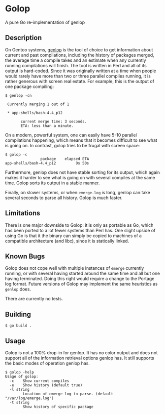 # Golop

A pure Go re-implementation of genlop

## Description

On Gentoo systems, [genlop](https://wiki.gentoo.org/wiki/Project:Perl) is the
tool of choice to get information about current and past compilations,
including the history of packages merged, the average time a compile takes and
an estimate when any currently running compilations will finish. The tool is
written in Perl and all of its output is hard-coded. Since it was originally
written at a time when people would rarely have more than two or three
parallel compiles running, it is rather generous with screen real estate. For
example, this is the output of one package compiling:

```
$ genlop -cn

 Currently merging 1 out of 1

 * app-shells/bash-4.4_p12

       current merge time: 3 seconds.
       ETA: less than a minute.
```

On a modern, powerful system, one can easily have 5-10 parallel compilations
happening, which means that it becomes difficult to see what is going on. In
contrast, golop tries to be frugal with screen space:

```
$ golop -c
                package    elapsed ETA
app-shells/bash-4.4_p12         0s 50s
```

Furthermore, genlop does not have stable sorting for its output, which again
makes it harder to see what is going on with several compiles at the same
time. Golop sorts its output in a stable manner.

Finally, on slower systems, or when `emerge.log` is long, genlop can take
several seconds to parse all history. Golop is much faster.

## Limitations

There is one major downside to Golop: it is only as portable as Go, which has
been ported to a lot fewer systems than Perl has. One slight upside of using
Go is that it the binary can simply be copied to machines of a compatible
architecture (and libc), since it is statically linked.

## Known Bugs

Golop does not cope well with multiple instances of `emerge` currently running,
or with several having started around the same time and all but one having
terminated. Doing this right would require a change to the Portage log format.
Future versions of Golop may implement the same heuristics as `genlop` does.

There are currently no tests.

## Building

```
$ go build .
```

## Usage

Golop is not a 100% drop-in for genlop. It has no color output and does not
support all of the information retrieval options genlop has. It still supports
the basic modes of operation genlop has.

```
$ golop -help
Usage of golop:
  -c    Show current compiles
  -e    Show history (default true)
  -l string
        Location of emerge log to parse. (default "/var/log/emerge.log")
  -t string
        Show history of specific package
```

